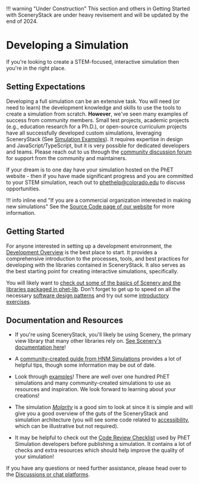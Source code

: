 !!! warning "Under Construction"
    This section and others in Getting Started with SceneryStack are under heavy revisement and will be updated by the end of 2024.

# Developing a Simulation

If you're looking to create a STEM-focused, interactive simulation then you're in the right place.

## Setting Expectations

 Developing a full simulation can be an extensive task. You will need (or need to learn) the development knowledge and skills to use the tools to create a simulation from scratch. **However**, we've seen many examples of success from community members. Small test projects, academic projects (e.g., education research for a Ph.D.), or open-source curriculum projects have all successfully developed custom simulations, leveraging SceneryStack (See [Simulation Examples](../simulation_examples.md)). It requires expertise in design and JavaScript/TypeScript, but it is very possible for dedicated developers and teams. Please reach out to us through the [community discussion forum](https://github.com/orgs/scenerystack/discussions) for support from the community and maintainers.

If your dream is to one day have your simulation hosted on the PhET website - then if you have made significant progress and you are committed to your STEM simulation, reach out to [phethelp@colorado.edu](mailto:phethelp@colorado.edu) to discuss opportunities.

!!! info inline end "If you are a commercial organization interested in making new simulations"
    See the [Source Code page of our website](https://phet.colorado.edu/en/about/source-code) for more information.

## Getting Started

For anyone interested in setting up a development environment, the [Development Overview](../../info_sync/simulation_development_overview.md) is the best place to start. It provides a comprehensive introduction to the processes, tools, and best practices for developing with the libraries contained in SceneryStack. It also serves as the best starting point for creating interactive simulations, specifically.

You will likely want to [check out some of the basics of Scenery and the libraries packaged in phet-lib](../scenery.md). Don't forget to get up to speed on all the necessary [software design patterns](../../info_sync/software_design_patterns.md) and try out some [introductory exercises](../../info_sync/scenerystack-exercises.md).

## Documentation and Resources

- If you're using SceneryStack, you'll likely be using Scenery, the primary view library that many other libraries rely on. [See Scenery's documentation here](https://phetsims.github.io/scenery/doc/)!

- A [community-created guide from HNM Simulations](https://nm.mathforcollege.com/nmsims/HNM%20Simulations%20Documentation/_book/) provides a lot of helpful tips, though some information may be out of date.

- Look through [examples](../simulation_examples.md)! There are well over one hundred PhET simulations and many community-created simulations to use as resources and inspiration. We look forward to learning about your creations!

- The simulation [*Molarity*](https://github.com/phetsims/molarity) is a good sim to look at since it is simple and will give you a good overview of the guts of the SceneryStack and simulation architecture (you will see some code related to [accessibility](../../accessibility/scenery_a11y.md), which can be illustrative but not required).

- It may be helpful to check out the [Code Review Checklist](code_checklist.md) used by PhET Simulation developers before publishing a simulation. It contains a lot of checks and extra resources which should help improve the quality of your simulation!

If you have any questions or need further assistance, please head over to the [Discussions or chat platforms](../../join.md).
